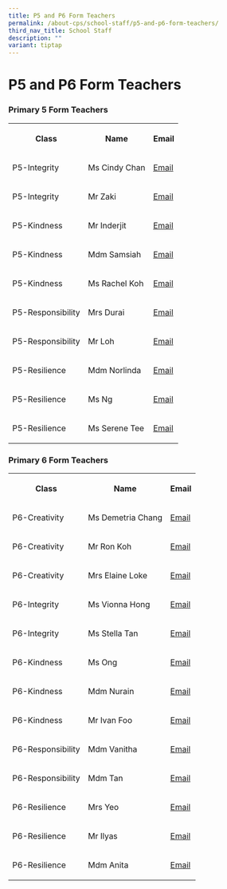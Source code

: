 ```yaml
---
title: P5 and P6 Form Teachers
permalink: /about-cps/school-staff/p5-and-p6-form-teachers/
third_nav_title: School Staff
description: ""
variant: tiptap
---
```

<h1><strong>P5 and P6 Form Teachers</strong></h1><h3>Primary 5 Form Teachers</h3><table><tbody><tr><th rowspan="1" colspan="1"><p>Class</p></th><th rowspan="1" colspan="1"><p>Name</p></th><th rowspan="1" colspan="1"><p>Email</p></th></tr><tr><td rowspan="1" colspan="1"><p>P5-Integrity</p></td><td rowspan="1" colspan="1"><p>Ms Cindy Chan</p></td><td rowspan="1" colspan="1"><p><a href="mailto:chan_xinyi_cindy@moe.edu.sg" rel="noopener noreferrer nofollow" target="_blank">Email</a></p></td></tr><tr><td rowspan="1" colspan="1"><p>P5-Integrity</p></td><td rowspan="1" colspan="1"><p>Mr Zaki</p></td><td rowspan="1" colspan="1"><p><a href="mailto:muhamad_zaki_b_jalil@moe.edu.sg" rel="noopener noreferrer nofollow" target="_blank">Email</a></p></td></tr><tr><td rowspan="1" colspan="1"><p>P5-Kindness</p></td><td rowspan="1" colspan="1"><p>Mr Inderjit</p></td><td rowspan="1" colspan="1"><p><a href="mailto:inderjit_singh@moe.edu.sg" rel="noopener noreferrer nofollow" target="_blank">Email</a></p></td></tr><tr><td rowspan="1" colspan="1"><p>P5-Kindness</p></td><td rowspan="1" colspan="1"><p>Mdm Samsiah</p></td><td rowspan="1" colspan="1"><p><a href="mailto:samsiah_khamis@moe.edu.sg" rel="noopener noreferrer nofollow" target="_blank">Email</a></p></td></tr><tr><td rowspan="1" colspan="1"><p>P5-Kindness</p></td><td rowspan="1" colspan="1"><p>Ms Rachel Koh</p></td><td rowspan="1" colspan="1"><p><a href="mailto:koh_xiuli_rachel@moe.edu.sg" rel="noopener noreferrer nofollow" target="_blank">Email</a></p></td></tr><tr><td rowspan="1" colspan="1"><p>P5-Responsibility</p></td><td rowspan="1" colspan="1"><p>Mrs Durai</p></td><td rowspan="1" colspan="1"><p><a href="mailto:sivarathinam_chinnavan@moe.edu.sg" rel="noopener noreferrer nofollow" target="_blank">Email</a></p></td></tr><tr><td rowspan="1" colspan="1"><p>P5-Responsibility</p></td><td rowspan="1" colspan="1"><p>Mr Loh</p></td><td rowspan="1" colspan="1"><p><a href="mailto:loh_hao_jie@moe.edu.sg" rel="noopener noreferrer nofollow" target="_blank">Email</a></p></td></tr><tr><td rowspan="1" colspan="1"><p>P5-Resilience</p></td><td rowspan="1" colspan="1"><p>Mdm Norlinda</p></td><td rowspan="1" colspan="1"><p><a href="mailto:norlinda_mohamed_yatim@moe.edu.sg" rel="noopener noreferrer nofollow" target="_blank">Email</a></p></td></tr><tr><td rowspan="1" colspan="1"><p>P5-Resilience</p></td><td rowspan="1" colspan="1"><p>Ms Ng</p></td><td rowspan="1" colspan="1"><p><a href="mailto:ng_xin_ru@moe.edu.sg" rel="noopener noreferrer nofollow" target="_blank">Email</a></p></td></tr><tr><td rowspan="1" colspan="1"><p>P5-Resilience</p></td><td rowspan="1" colspan="1"><p>Ms Serene Tee</p></td><td rowspan="1" colspan="1"><p><a href="mailto:tee_su_ling_serene@moe.edu.sg" rel="noopener noreferrer nofollow" target="_blank">Email</a></p></td></tr></tbody></table><h3>Primary 6 Form Teachers</h3><table><tbody><tr><th rowspan="1" colspan="1"><p>Class</p></th><th rowspan="1" colspan="1"><p>Name</p></th><th rowspan="1" colspan="1"><p>Email</p></th></tr><tr><td rowspan="1" colspan="1"><p>P6-Creativity</p></td><td rowspan="1" colspan="1"><p>Ms Demetria Chang</p></td><td rowspan="1" colspan="1"><p><a href="mailto:demetria_chang@moe.edu.sg" rel="noopener noreferrer nofollow" target="_blank">Email</a></p></td></tr><tr><td rowspan="1" colspan="1"><p>P6-Creativity</p></td><td rowspan="1" colspan="1"><p>Mr Ron Koh</p></td><td rowspan="1" colspan="1"><p><a href="mailto:koh_ri_rong@moe.edu.sg" rel="noopener noreferrer nofollow" target="_blank">Email</a></p></td></tr><tr><td rowspan="1" colspan="1"><p>P6-Creativity</p></td><td rowspan="1" colspan="1"><p>Mrs Elaine Loke</p></td><td rowspan="1" colspan="1"><p><a href="mailto:chua_ee_ling_elaine@moe.edu.sg" rel="noopener noreferrer nofollow" target="_blank">Email</a></p></td></tr><tr><td rowspan="1" colspan="1"><p>P6-Integrity</p></td><td rowspan="1" colspan="1"><p>Ms Vionna Hong</p></td><td rowspan="1" colspan="1"><p><a href="mailto:hong_yi_ni_vionna@moe.edu.sg" rel="noopener noreferrer nofollow" target="_blank">Email</a></p></td></tr><tr><td rowspan="1" colspan="1"><p>P6-Integrity</p></td><td rowspan="1" colspan="1"><p>Ms Stella Tan</p></td><td rowspan="1" colspan="1"><p><a href="mailto:tan_si_teng@moe.edu.sg" rel="noopener noreferrer nofollow" target="_blank">Email</a></p></td></tr><tr><td rowspan="1" colspan="1"><p>P6-Kindness</p></td><td rowspan="1" colspan="1"><p>Ms Ong</p></td><td rowspan="1" colspan="1"><p><a href="mailto:ong_shu_wen_a@moe.edu.sg" rel="noopener noreferrer nofollow" target="_blank">Email</a></p></td></tr><tr><td rowspan="1" colspan="1"><p>P6-Kindness</p></td><td rowspan="1" colspan="1"><p>Mdm Nurain</p></td><td rowspan="1" colspan="1"><p><a href="mailto:nurain_mohd_salleh@moe.edu.sg" rel="noopener noreferrer nofollow" target="_blank">Email</a></p></td></tr><tr><td rowspan="1" colspan="1"><p>P6-Kindness</p></td><td rowspan="1" colspan="1"><p>Mr Ivan Foo</p></td><td rowspan="1" colspan="1"><p><a href="mailto:foo_yong_chin_ivan@moe.edu.sg" rel="noopener noreferrer nofollow" target="_blank">Email</a></p></td></tr><tr><td rowspan="1" colspan="1"><p>P6-Responsibility</p></td><td rowspan="1" colspan="1"><p>Mdm Vanitha </p></td><td rowspan="1" colspan="1"><p><a href="mailto:vanitha_gunasekaran@moe.edu.sg" rel="noopener noreferrer nofollow" target="_blank">Email</a></p></td></tr><tr><td rowspan="1" colspan="1"><p>P6-Responsibility</p></td><td rowspan="1" colspan="1"><p>Mdm Tan</p></td><td rowspan="1" colspan="1"><p><a href="mailto:tan_woon_hui@moe.edu.sg" rel="noopener noreferrer nofollow" target="_blank">Email</a></p></td></tr><tr><td rowspan="1" colspan="1"><p>P6-Resilience</p></td><td rowspan="1" colspan="1"><p>Mrs Yeo</p></td><td rowspan="1" colspan="1"><p><a href="mailto:tan_bee_chai@moe.edu.sg" rel="noopener noreferrer nofollow" target="_blank">Email</a></p></td></tr><tr><td rowspan="1" colspan="1"><p>P6-Resilience</p></td><td rowspan="1" colspan="1"><p>Mr Ilyas</p></td><td rowspan="1" colspan="1"><p><a href="mailto:ilyas_hakim_jamaludin@moe.edu.sg" rel="noopener noreferrer nofollow" target="_blank">Email</a></p></td></tr><tr><td rowspan="1" colspan="1"><p>P6-Resilience</p></td><td rowspan="1" colspan="1"><p>Mdm Anita</p></td><td rowspan="1" colspan="1"><p><a href="mailto:anita_abdul_gani@moe.edu.sg" rel="noopener noreferrer nofollow" target="_blank">Email</a></p></td></tr></tbody></table><p></p>